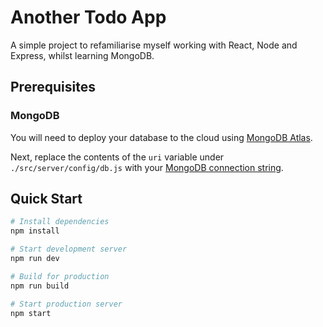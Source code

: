 # Another Todo App

A simple project to refamiliarise myself working with React, Node and Express, whilst learning MongoDB.

## Prerequisites 

### MongoDB

You will need to deploy your database to the cloud using [MongoDB Atlas](https://docs.atlas.mongodb.com/getting-started/).

Next, replace the contents of the `uri` variable under `./src/server/config/db.js` with your [MongoDB connection string](https://docs.mongodb.com/guides/cloud/connectionstring/).

## Quick Start

```bash
# Install dependencies
npm install

# Start development server
npm run dev

# Build for production
npm run build

# Start production server
npm start
```
